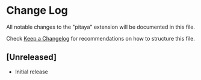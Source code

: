# Change Log
All notable changes to the "pitaya" extension will be documented in this file.

Check [Keep a Changelog](http://keepachangelog.com/) for recommendations on how to structure this file.

## [Unreleased]
- Initial release